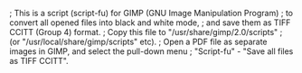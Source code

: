 ; This is a script (script-fu) for GIMP (GNU Image Manipulation Program)
; to convert all opened files into black and white mode,
; and save them as TIFF CCITT (Group 4) format.
; Copy this file to "/usr/share/gimp/2.0/scripts"
; (or "/usr/local/share/gimp/scripts" etc).
; Open a PDF file as separate images in GIMP, and select the pull-down menu
; "Script-fu" - "Save all files as TIFF CCITT".
